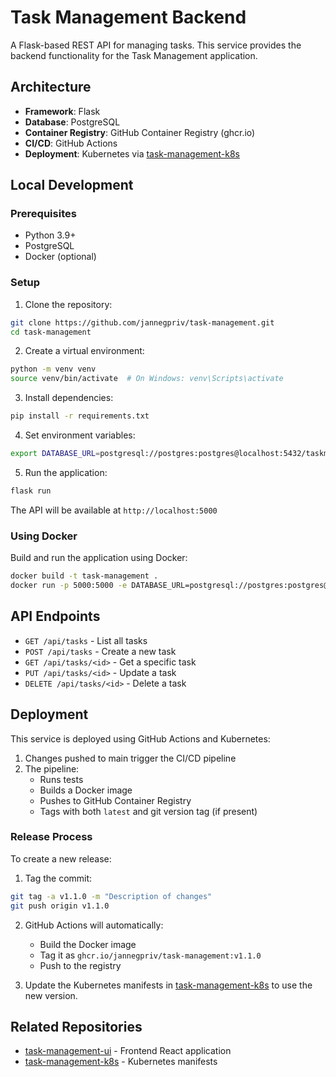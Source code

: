 # Task Management Backend

A Flask-based REST API for managing tasks. This service provides the backend functionality for the Task Management application.

## Architecture

- **Framework**: Flask
- **Database**: PostgreSQL
- **Container Registry**: GitHub Container Registry (ghcr.io)
- **CI/CD**: GitHub Actions
- **Deployment**: Kubernetes via [task-management-k8s](https://github.com/jannegpriv/task-management-k8s)

## Local Development

### Prerequisites
- Python 3.9+
- PostgreSQL
- Docker (optional)

### Setup

1. Clone the repository:
```bash
git clone https://github.com/jannegpriv/task-management.git
cd task-management
```

2. Create a virtual environment:
```bash
python -m venv venv
source venv/bin/activate  # On Windows: venv\Scripts\activate
```

3. Install dependencies:
```bash
pip install -r requirements.txt
```

4. Set environment variables:
```bash
export DATABASE_URL=postgresql://postgres:postgres@localhost:5432/taskmanagement
```

5. Run the application:
```bash
flask run
```

The API will be available at `http://localhost:5000`

### Using Docker

Build and run the application using Docker:
```bash
docker build -t task-management .
docker run -p 5000:5000 -e DATABASE_URL=postgresql://postgres:postgres@host.docker.internal:5432/taskmanagement task-management
```

## API Endpoints

- `GET /api/tasks` - List all tasks
- `POST /api/tasks` - Create a new task
- `GET /api/tasks/<id>` - Get a specific task
- `PUT /api/tasks/<id>` - Update a task
- `DELETE /api/tasks/<id>` - Delete a task

## Deployment

This service is deployed using GitHub Actions and Kubernetes:

1. Changes pushed to main trigger the CI/CD pipeline
2. The pipeline:
   - Runs tests
   - Builds a Docker image
   - Pushes to GitHub Container Registry
   - Tags with both `latest` and git version tag (if present)

### Release Process

To create a new release:

1. Tag the commit:
```bash
git tag -a v1.1.0 -m "Description of changes"
git push origin v1.1.0
```

2. GitHub Actions will automatically:
   - Build the Docker image
   - Tag it as `ghcr.io/jannegpriv/task-management:v1.1.0`
   - Push to the registry

3. Update the Kubernetes manifests in [task-management-k8s](https://github.com/jannegpriv/task-management-k8s) to use the new version.

## Related Repositories

- [task-management-ui](https://github.com/jannegpriv/task-management-ui) - Frontend React application
- [task-management-k8s](https://github.com/jannegpriv/task-management-k8s) - Kubernetes manifests
